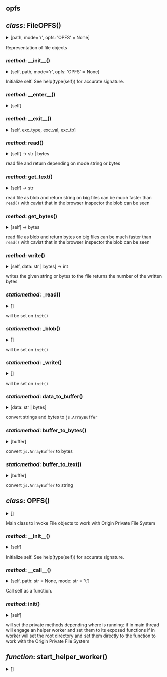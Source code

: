 ## opfs



## *class*:  FileOPFS()

<details><summary>[path, mode='r', opfs: 'OPFS' = None]</summary>


  ```python
class FileOPFS:
    encoder = TextEncoder.new().encode
    def __init__(self, path, mode='r', opfs:'OPFS'=None):
        self.path:str = path
        self.mode:str = mode
        self.opfs:'OPFS' = opfs
    def __enter__(self):
        return self
    def __exit__(self, exc_type, exc_val, exc_tb):
        return False
    async def read(self)->str|bytes:
        buffer = await FileOPFS._read(self.path, self._root)
        if self.mode.endswith('b'):
            return self.buffer_to_bytes(buffer)
        else:
            return self.buffer_to_text(buffer)
    async def get_text(self)->str:
        result = await FileOPFS._blob(self.path, 't', self._root)
        return result
    async def get_bytes(self)->bytes:
        result = await FileOPFS._blob(self.path, 'b', self._root)
        return bytes(result)
    async def write(self, data:str|bytes)->int:
        buffer = self.data_to_buffer(data)
        result = await FileOPFS._write(self.path, buffer, self._root)
        return result
    @staticmethod
    async def _read():
        pass
    @staticmethod
    async def _blob():
        pass
    @staticmethod
    async def _write():
        pass
    @staticmethod
    def data_to_buffer(data:str|bytes):
        encoder = FileOPFS.encoder
        array = encoder(data) if isinstance(data, str) else Uint8Array.new(data)
        buffer:ArrayBuffer = array.buffer
        return buffer
    @staticmethod
    def buffer_to_bytes(buffer):
        array = Uint8Array.new(buffer)
        result_bytes = bytes(array)
        return result_bytes
    @staticmethod
    def buffer_to_text(buffer):
        result_bytes = FileOPFS.buffer_to_bytes(buffer)
        return result_bytes.decode('utf-8') 
```


</details>


Representation of file objects


### *method*:  \_\_init\_\_()

<details><summary>[self, path, mode='r', opfs: 'OPFS' = None]</summary>


  ```python
    def __init__(self, path, mode='r', opfs:'OPFS'=None):
        self.path:str = path
        self.mode:str = mode
        self.opfs:'OPFS' = opfs
```


</details>


Initialize self.  See help(type(self)) for accurate signature.


### *method*:  \_\_enter\_\_()

<details><summary>[self]</summary>


  ```python
    def __enter__(self):
        return self
```


</details>





### *method*:  \_\_exit\_\_()

<details><summary>[self, exc_type, exc_val, exc_tb]</summary>


  ```python
    def __exit__(self, exc_type, exc_val, exc_tb):
        return False
```


</details>





### *method*:  read()

<details><summary>[self] ->  str | bytes</summary>


  ```python
    async def read(self)->str|bytes:
        buffer = await FileOPFS._read(self.path, self._root)
        if self.mode.endswith('b'):
            return self.buffer_to_bytes(buffer)
        else:
            return self.buffer_to_text(buffer)
```


</details>


read file and return depending on mode string or bytes


### *method*:  get\_text()

<details><summary>[self] ->  str</summary>


  ```python
    async def get_text(self)->str:
        result = await FileOPFS._blob(self.path, 't', self._root)
        return result
```


</details>


read file as blob and return string
on big files can be much faster than `read()` with caviat
that in the browser inspector the blob can be seen


### *method*:  get\_bytes()

<details><summary>[self] ->  bytes</summary>


  ```python
    async def get_bytes(self)->bytes:
        result = await FileOPFS._blob(self.path, 'b', self._root)
        return bytes(result)
```


</details>


read file as blob and return bytes
on big files can be much faster than `read()` with caviat
that in the browser inspector the blob can be seen


### *method*:  write()

<details><summary>[self, data: str | bytes] ->  int</summary>


  ```python
    async def write(self, data:str|bytes)->int:
        buffer = self.data_to_buffer(data)
        result = await FileOPFS._write(self.path, buffer, self._root)
        return result
```


</details>


writes the given string or bytes to the file
returns the number of the written bytes


### *staticmethod*:  \_read()

<details><summary>[]</summary>


  ```python
    @staticmethod
    async def _read():
        pass
```


</details>


will be set on `init()`


### *staticmethod*:  \_blob()

<details><summary>[]</summary>


  ```python
    @staticmethod
    async def _blob():
        pass
```


</details>


will be set on `init()`


### *staticmethod*:  \_write()

<details><summary>[]</summary>


  ```python
    @staticmethod
    async def _write():
        pass
```


</details>


will be set on `init()`


### *staticmethod*:  data\_to\_buffer()

<details><summary>[data: str | bytes]</summary>


  ```python
    @staticmethod
    def data_to_buffer(data:str|bytes):
        encoder = FileOPFS.encoder
        array = encoder(data) if isinstance(data, str) else Uint8Array.new(data)
        buffer:ArrayBuffer = array.buffer
        return buffer
```


</details>


convert strings and bytes to `js.ArrayBuffer`


### *staticmethod*:  buffer\_to\_bytes()

<details><summary>[buffer]</summary>


  ```python
    @staticmethod
    def buffer_to_bytes(buffer):
        array = Uint8Array.new(buffer)
        result_bytes = bytes(array)
        return result_bytes
```


</details>


convert `js.ArrayBuffer` to bytes


### *staticmethod*:  buffer\_to\_text()

<details><summary>[buffer]</summary>


  ```python
    @staticmethod
    def buffer_to_text(buffer):
        result_bytes = FileOPFS.buffer_to_bytes(buffer)
        return result_bytes.decode('utf-8') 
```


</details>


convert `js.ArrayBuffer` to string



## *class*:  OPFS()

<details><summary>[]</summary>


  ```python
class OPFS:
    file_cls = FileOPFS
    def __init__(self):
        pass
    def __call__(self, path:str=None, mode:str='t'):
        return self.file_cls(path=path, mode=mode, opfs=self)
    async def init(self):
        if not RUNNING_IN_WORKER:
            worker = await start_helper_worker()
            FileOPFS._root = ''
            FileOPFS._read = worker.sync.read
            FileOPFS._blob = worker.sync.blob
            FileOPFS._write = worker.sync.write
        else:
            from .helpers import opfs_read, opfs_blob, opfs_write
            FileOPFS._root = await navigator.storage.getDirectory()
            FileOPFS._read = opfs_read
            FileOPFS._blob = opfs_blob
            FileOPFS._write = opfs_write
```


</details>


Main class to invoke File objects to work with
Origin Private File System


### *method*:  \_\_init\_\_()

<details><summary>[self]</summary>


  ```python
    def __init__(self):
        pass
```


</details>


Initialize self.  See help(type(self)) for accurate signature.


### *method*:  \_\_call\_\_()

<details><summary>[self, path: str = None, mode: str = 't']</summary>


  ```python
    def __call__(self, path:str=None, mode:str='t'):
        return self.file_cls(path=path, mode=mode, opfs=self)
```


</details>


Call self as a function.


### *method*:  init()

<details><summary>[self]</summary>


  ```python
    async def init(self):
        if not RUNNING_IN_WORKER:
            worker = await start_helper_worker()
            FileOPFS._root = ''
            FileOPFS._read = worker.sync.read
            FileOPFS._blob = worker.sync.blob
            FileOPFS._write = worker.sync.write
        else:
            from .helpers import opfs_read, opfs_blob, opfs_write
            FileOPFS._root = await navigator.storage.getDirectory()
            FileOPFS._read = opfs_read
            FileOPFS._blob = opfs_blob
            FileOPFS._write = opfs_write
```


</details>


will set the private methods depending where is running:
if in main thread will engage an helper worker and set them to its exposed functions
if in worker will set the root directory and set them
directly to the function to work with the Origin Private File System




## *function*:  start\_helper\_worker()

<details><summary>[]</summary>


  ```python
async def start_helper_worker():
    from pyscript import PyWorker
    import base64
    import os
    script_path = os.path.abspath(__file__)
    parent_directory = os.path.dirname(script_path)
    file_path = os.path.join(parent_directory, 'helpers.py')
    with open(file_path, 'r') as f:
        src = f.read()
    python_code_bytes = src.encode('utf-8')
    base64_code = base64.b64encode(python_code_bytes).decode('utf-8')
    data_url = f"data:application/x-python-code;base64,{base64_code}"
    worker = PyWorker(data_url, type='pyodide')
    await worker.ready
    await worker.sync.init_helper()
    return worker
```


</details>







